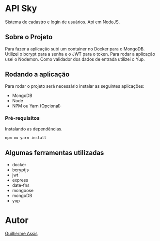 # API Sky
Sistema de cadastro e login de usuários. Api em NodeJS.

## Sobre o Projeto
Para fazer a aplicação subi um container no Docker para o MongoDB. Utilizei o bcrypt para a senha e o JWT para o token.
Para rodar a aplicação usei o Nodemon. Como validador dos dados de entrada utilizei o Yup. 

## Rodando a aplicação
Para rodar o projeto será necessário instalar as seguintes aplicações:

- MongoDB
- Node
- NPM ou Yarn (Opcional)

### Pré-requisitos
Instalando as dependências.

```bash
npm ou yarn install
```

## Algumas ferramentas utilizadas

- docker
- bcryptjs
- jwt
- express
- date-fns
- mongoose
- mongoDB
- yup

# Autor

[Guilherme Assis](https://github.com/guiasis) 

